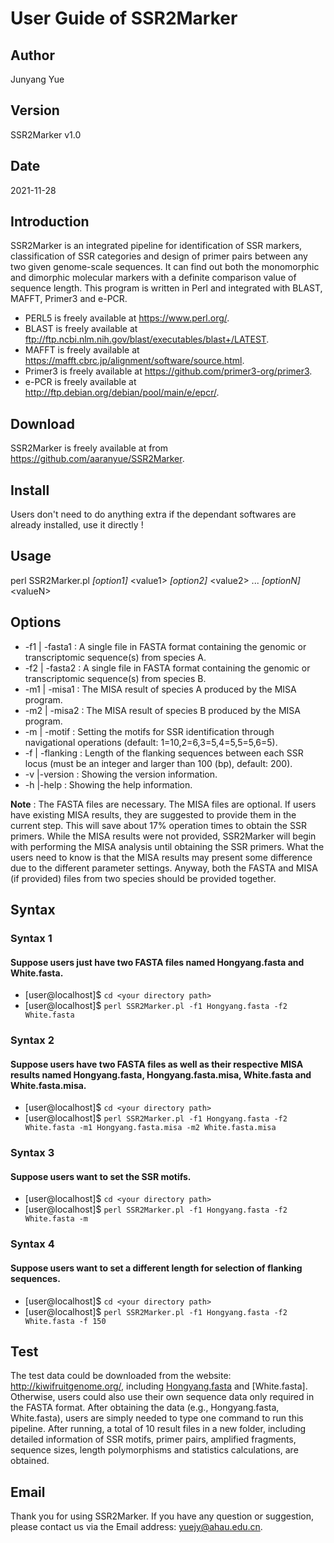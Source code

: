 # User Guide of SSR2Marker #

## Author ##
Junyang Yue

## Version ##
SSR2Marker v1.0

## Date ##
2021-11-28

## Introduction ##
SSR2Marker is an integrated pipeline for identification of SSR markers, classification
of SSR categories and design of primer pairs between any two given genome-scale 
sequences. It can find out both the monomorphic and dimorphic molecular markers with a 
definite comparison value of sequence length. This program is written in Perl and 
integrated with BLAST, MAFFT, Primer3 and e-PCR.

+ PERL5 is freely available at https://www.perl.org/.
+ BLAST is freely available at ftp://ftp.ncbi.nlm.nih.gov/blast/executables/blast+/LATEST.
+ MAFFT is freely available at https://mafft.cbrc.jp/alignment/software/source.html.
+ Primer3 is freely available at https://github.com/primer3-org/primer3.
+ e-PCR is freely available at http://ftp.debian.org/debian/pool/main/e/epcr/.

## Download ##

SSR2Marker is freely available at from https://github.com/aaranyue/SSR2Marker.

## Install ##

Users don't need to do anything extra if the dependant softwares are already installed,
use it directly !

## Usage ##

perl SSR2Marker.pl _[option1]_ \<value1\> _[option2]_ \<value2\> ... _[optionN]_ \<valueN\>

## Options ##

+ -f1 | -fasta1     <str> : A single file in FASTA format containing the genomic or transcriptomic sequence(s) from species A.
+ -f2 | -fasta2     <str> : A single file in FASTA format containing the genomic or transcriptomic sequence(s) from species B.
+ -m1 | -misa1      <str> : The MISA result of species A produced by the MISA program.
+ -m2 | -misa2      <str> : The MISA result of species B produced by the MISA program.
+ -m  | -motif      <str> : Setting the motifs for SSR identification through navigational operations (default: 1=10,2=6,3=5,4=5,5=5,6=5).
+ -f  | -flanking   <int> : Length of the flanking sequences between each SSR locus (must be an integer and larger than 100 (bp), default: 200).
+ -v  |-version           : Showing the version information.
+ -h  |-help              : Showing the help information.

**Note** : The FASTA files are necessary. The MISA files are optional. If users have existing MISA results, they are suggested to provide them in the current step. This will save about 17% operation times to obtain the SSR primers. While the MISA results were not provided, SSR2Marker will begin with performing the MISA analysis until obtaining the SSR primers. What the users need to know is that the MISA results may present some difference due to the different parameter settings. Anyway, both the FASTA and MISA (if provided) files from two species should be provided together.

## Syntax ##

### Syntax 1 ###

#### Suppose users just have two FASTA files named Hongyang.fasta and White.fasta. ####

+ [user@localhost]$ `cd <your directory path>`
+ [user@localhost]$ `perl SSR2Marker.pl -f1 Hongyang.fasta -f2 White.fasta`

### Syntax 2 ###

#### Suppose users have two FASTA files as well as their respective MISA results named Hongyang.fasta, Hongyang.fasta.misa, White.fasta and White.fasta.misa. ####

+ [user@localhost]$ `cd <your directory path>`
+ [user@localhost]$ `perl SSR2Marker.pl -f1 Hongyang.fasta -f2 White.fasta -m1 Hongyang.fasta.misa -m2 White.fasta.misa`

### Syntax 3 ###

#### Suppose users want to set the SSR motifs. ####

+ [user@localhost]$ `cd <your directory path>`
+ [user@localhost]$ `perl SSR2Marker.pl -f1 Hongyang.fasta -f2 White.fasta -m`

### Syntax 4 ###

#### Suppose users want to set a different length for selection of flanking sequences. ####

+ [user@localhost]$ `cd <your directory path>`
+ [user@localhost]$ `perl SSR2Marker.pl -f1 Hongyang.fasta -f2 White.fasta -f 150`

## Test ##

The test data could be downloaded from the website: http://kiwifruitgenome.org/,
including [Hongyang.fasta](http://kiwifruitgenome.org/ftp/A_chinensis/Hongyang/v2.0/Hongyang_genome_v2.0.fa.gz) and [White.fasta]. Otherwise, users could also use their own
sequence data only required in the FASTA format. After obtaining the data (e.g.,
Hongyang.fasta, White.fasta), users are simply needed to type one command to run this
pipeline. After running, a total of 10 result files in a new folder, including detailed
information of SSR motifs, primer pairs, amplified fragments, sequence sizes, length
polymorphisms and statistics calculations, are obtained.

## Email ##

Thank you for using SSR2Marker. If you have any question or suggestion, please contact
us via the Email address: yuejy@ahau.edu.cn.
